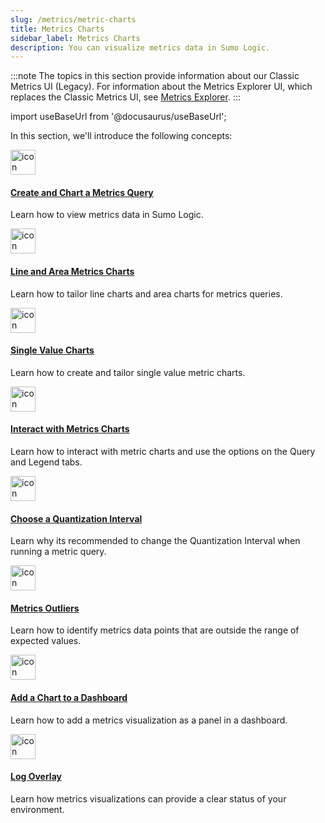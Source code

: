 ```yaml
---
slug: /metrics/metric-charts
title: Metrics Charts
sidebar_label: Metrics Charts
description: You can visualize metrics data in Sumo Logic.
---
```


:::note
The topics in this section provide information about our Classic Metrics UI (Legacy). For information about the Metrics Explorer UI, which replaces the Classic Metrics UI, see [Metrics Explorer](../metrics-queries/metrics-explorer.md).
:::

import useBaseUrl from '@docusaurus/useBaseUrl';

In this section, we'll introduce the following concepts:

<div className="box-wrapper" markdown="1">
<div className="box smallbox1 card">
  <div className="container">
  <a href="/docs/metrics/metric-charts/create-metrics-visualization"><img src={useBaseUrl('img/icons/metrics.png')} alt="icon" width="40"/><h4>Create and Chart a Metrics Query</h4></a>
  <p>Learn how to view metrics data in Sumo Logic.</p>
  </div>
</div>
<div className="box smallbox2 card">
  <div className="container">
  <a href="/docs/metrics/metric-charts/line-area-metric-charts"><img src={useBaseUrl('img/icons/operations/correlation-engine.png')} alt="icon" width="40"/><h4>Line and Area Metrics Charts</h4></a>
  <p>Learn how to tailor line charts and area charts for metrics queries.</p>
  </div>
</div>
<div className="box smallbox3 card">
  <div className="container">
  <a href="/docs/metrics/metric-charts/single-value-metric-charts"><img src={useBaseUrl('img/icons/operations/retain-and-visualize-logs.png')} alt="icon" width="40"/><h4>Single Value Charts</h4></a>
  <p>Learn how to create and tailor single value metric charts.</p>
  </div>
</div>
<div className="box smallbox4 card">
  <div className="container">
  <a href="/docs/metrics/metric-charts/interacting-metric-charts"><img src={useBaseUrl('img/icons/operations/human-to-machine.png')} alt="icon" width="40"/><h4>Interact with Metrics Charts</h4></a>
  <p>Learn how to interact with metric charts and use the options on the Query and Legend tabs.</p>
  </div>
</div>
<div className="box smallbox5 card">
  <div className="container">
  <a href="/docs/metrics/metric-charts/quantization-interval-chart"><img src={useBaseUrl('img/icons/observe.png')} alt="icon" width="40"/><h4>Choose a Quantization Interval</h4></a>
  <p>Learn why its recommended to change the Quantization Interval when running a metric query.</p>
  </div>
</div>
<div className="box smallbox6 card">
  <div className="container">
  <a href="/docs/metrics/metric-charts/metrics-outliers"><img src={useBaseUrl('img/icons/business/act.png')} alt="icon" width="40"/><h4>Metrics Outliers</h4></a>
  <p>Learn how to identify metrics data points that are outside the range of expected values.</p>
  </div>
</div>
<div className="box smallbox7 card">
  <div className="container">
  <a href="/docs/metrics/metric-charts/add-metrics-visualization-to-dashboard"><img src={useBaseUrl('img/icons/dashboards.png')} alt="icon" width="40"/><h4>Add a Chart to a Dashboard</h4></a>
  <p>Learn how to add a metrics visualization as a panel in a dashboard.</p>
  </div>
</div>
<div className="box smallbox8 card">
  <div className="container">
  <a href="/docs/metrics/metric-charts/log-overlay-analyze-metrics-visualizations"><img src={useBaseUrl('img/icons/logs.png')} alt="icon" width="40"/><h4>Log Overlay</h4></a>
  <p>Learn how metrics visualizations can provide a clear status of your environment.</p>
  </div>
</div>
</div>

